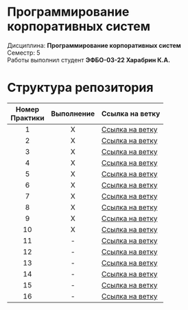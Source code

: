 # Программирование корпоративных систем
Дисциплина: **Программирование корпоративных систем** <br>
Семестр: 5 <br>
Работы выполнил студент **ЭФБО-03-22 Харабрин К.А.** <br>

# Структура репозитория
| Номер<br>Практики | Выполнение | Ссылка на ветку |
|:---:|:---:|---|
| 1 | X | [Ссылка на ветку](https://github.com/Vln4ik/PKS/tree/Practice-1) |
| 2 | X | [Ссылка на ветку](https://github.com/Vln4ik/PKS/tree/Practice-2) |
| 3 | X | [Ссылка на ветку](https://github.com/Vln4ik/PKS/tree/Practice-3) |
| 4 | X | [Ссылка на ветку](https://github.com/Vln4ik/PKS/tree/Practice-4) |
| 5 | X | [Ссылка на ветку](https://github.com/Vln4ik/PKS/tree/Practice-5) |
| 6 | X | [Ссылка на ветку](https://github.com/Vln4ik/PKS/tree/Practice-6) |
| 7 | X | [Ссылка на ветку](https://github.com/Vln4ik/PKS/tree/Practice-7) |
| 8 | X | [Ссылка на ветку](https://github.com/Vln4ik/PKS/tree/Practice-8) |
| 9 | X | [Ссылка на ветку](https://github.com/Vln4ik/PKS/tree/Practice-9) |
| 10 | X | [Ссылка на ветку](https://github.com/Vln4ik/PKS/tree/Practice-10) |
| 11 | - | [Ссылка на ветку](https://github.com/Vln4ik/PKS/tree/Practice-11) |
| 12 | - | [Ссылка на ветку](https://github.com/Vln4ik/PKS/tree/Practice-12) |
| 13 | - | [Ссылка на ветку](https://github.com/Vln4ik/PKS/tree/Practice-13) |
| 14 | - | [Ссылка на ветку](https://github.com/Vln4ik/PKS/tree/Practice-14) |
| 15 | - | [Ссылка на ветку](https://github.com/Vln4ik/PKS/tree/Practice-15) |
| 16 | - | [Ссылка на ветку](https://github.com/Vln4ik/PKS/tree/Practice-16) |
